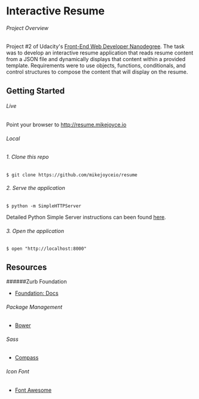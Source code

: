# Interactive Resume

###### Project Overview

Project #2 of Udacity's [Front-End Web Developer Nanodegree](https://www.udacity.com/course/front-end-web-developer-nanodegree--nd001). The task was to develop an interactive resume application that reads resume content from a JSON file and dynamically displays that content within a provided template. Requirements were to use objects, functions, conditionals, and control structures to compose the content that will display on the resume.

## Getting Started

###### Live

Point your browser to http://resume.mikejoyce.io

###### Local

###### 1. Clone this repo

```
$ git clone https://github.com/mikejoyceio/resume
````

###### 2. Serve the application

```
$ python -m SimpleHTTPServer
```

Detailed Python Simple Server instructions can been found [here](https://docs.python.org/2/library/basehttpserver.html).

###### 3. Open the application

```
$ open "http://localhost:8000"
```

## Resources

######Zurb Foundation

- [Foundation: Docs](http://foundation.zurb.com/docs/)

###### Package Management

- [Bower](http://bower.io/docs/api/)

###### Sass

- [Compass](http://compass-style.org/)

###### Icon Font

- [Font Awesome](http://fortawesome.github.io/Font-Awesome/)
